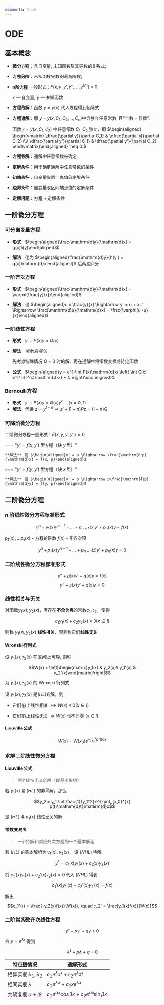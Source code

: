 ```yaml
---
comments: true
---
```


# ODE

## 基本概念

- **微分方程**：含自变量, 未知函数及其导数的关系式;

- **方程的阶**：未知函数导数的最高阶数;

- **n阶方程** 一般形式：$F(x, y, y', y'', \dots, y^{(n)}) = 0$

    $x$ — 自变量, $y$ — 未知函数

- **方程的解**：函数 $y = y(x)$ 代入方程得到恒等式

- **方程通解**：解 $y = y(x, C_1, C_2, \dots, C_n)$​ 中含独立任意常数, 且“个数 = 阶数”.

    函数 $y = y(x, C_1, C_2)$ 中任意常数 $C_1, C_2$ 独立，即 $\begin{aligned} \begin{vmatrix} \dfrac{\partial y}{\partial C_1} & \dfrac{\partial y}{\partial C_2} \\\\
\dfrac{\partial y'}{\partial C_1} & \dfrac{\partial y'}{\partial C_2}
\end{vmatrix}\end{aligned} \neq 0.$

- **方程特解**：通解中任意常数被确定;
- **定解条件**：用于确定通解中任意常数的条件
- **初始条件**：自变量取同一点值的定解条件
- **边界条件**：自变量取区间端点值的定解条件
- **定解问题**：方程 + 定解条件

## 一阶微分方程

### 可分离变量方程

- **形式**：$\begin{aligned}\frac{\mathrm{d}y}{\mathrm{d}x} = g(x)h(y)\end{aligned}$

- **解法**：化为 $\begin{aligned}\frac{\mathrm{d}y}{h(y)} = g(x)\mathrm{d}x\end{aligned}$ 后两边积分

### 一阶齐次方程

- **形式**：$\begin{aligned}\frac{\mathrm{d}y}{\mathrm{d}x} = \varphi(\frac{y}{x})\end{aligned}$

- **解法**：设 $\begin{aligned}u = \frac{y}{x} \Rightarrow y' = u + xu' \Rightarrow \frac{\mathrm{d}u}{\mathrm{d}x} = \frac{\varphi(u)-u}{x}\end{aligned}$

### 一阶线性方程

- **形式**：$y' + P(x)y = Q(x)$

- **解法**：*常数变易法*
  
  先考虑特殊情况 $Q = 0$ 时的解，再在通解中将常数变换成待定函数

- **公式**：$\begin{aligned}y = e^{-\int P(x)\mathrm{d}x} \left( \int Q(x) e^{\int P(x)\mathrm{d}x} + C \right)\end{aligned}$

### Bernoulli方程

- **形式**：$y' + P(x)y = Q(x)y^n \quad (n \neq 0,1)$
- **解法**：代换 $z = y^{1-n} \Rightarrow z' + (1-n)Pz = (1-n)Q$​

### 可降阶微分方程

二阶微分方程一般形式：$F(x, y, y', y'') = 0$​

=== "$y''= f(x, y')$ 型方程（缺 $y$ 型）"

    **解法**：设 $\begin{aligned}y' = p \Rightarrow \frac{\mathrm{d}p}{\mathrm{d}x} = f(x, p)\end{aligned}$

=== "$y''= f(y, y')$ 型方程（缺 $x$ 型）"

    **解法**：设 $\begin{aligned}y' = p \Rightarrow p\frac{\mathrm{d}p}{\mathrm{d}y} = f(y, p)\end{aligned}$

## 二阶微分方程

### $n$ 阶线性微分方程标准形式

$$y^n+p_1(x)y^{n-1}+\dots +p_{n-1}(x)y'+p_n(x)y=f(x) \tag{NHL}$$

$p_1(x), \dots p_n(x)$ - 方程的系数  $f(x)$ - 非齐次项

$$y^n+p_1(x)y^{n-1}+\dots +p_{n-1}(x)y'+p_n(x)y=0 \tag{HL}$$

### 二阶线性微分方程标准形式

$$y''+p(x)y'+q(x)y=f(x) \tag{NHL}$$

$$y''+p(x)y'+q(x)y=0 \tag{HL}$$

### 线性相关与无关

对函数$y_1(x), y_2(x)$，若存在**不全为零**的常数$c_1, c_2$，使得

$$c_1y_1(x)+c_2y_2(x)\equiv 0(x\in I)$$

则称 $y_1(x), y_2(x)$ **线性相关**，否则称它们**线性无关**

#### Wronski 行列式

设 $y_1(x), y_2(x)$ 在区间I上可导, 则称

$$W(x) = \left|\begin{matrix}y_1(x) & y_2(x)\\ y_1'(x) & y_2'(x)\end{matrix}\right|$$

为 $y_1(x), y_2(x)$ 的 Wronski 行列式

设 $y_1(x), y_2(x)$ 是$(HL)$的解，则

- 它们在$I$上线性相关 $\Leftrightarrow W(x) \equiv 0(x\in I)$

- 它们在$I$上线性无关 $\Rightarrow W(x)$ 恒不为零 $(x\in I)$

#### Liouville 公式

$$W(x) = W(x_0)e^{-\int_{x_0}^{x}p(t)\mathrm{d}x}$$

### 求解二阶线性微分方程

#### Liouville 公式

> 两个线性无关的解（即基本解组）

若 $y_1(x)$ 是 $(HL)$ 的非零解，那么

$$y_2 = y_1 \int \frac{1}{y_1^2} e^{-\int_{x_0}^{x} p(t)\mathrm{d}t}\mathrm{d}x$$

是 $(HL)$ 与 $y_1(x)$ 线性无关的解

#### 常数变易法

> 一个特解和对应齐次方程的一个基本解组

若 $(HL)$ 的基本解组为 $y_1(x), y_2(x)$ ，设 $(NHL)$ 特解

$$y^* = c_1(x)y_1(x) + c_2(x)y_2(x)$$

将 $c_1'(x)y_1(x) + c_2'(x)y_2(x) = 0$ 代入 $(NHL)$ 得到

$$c_1'(x)y_1'(x) + c_2'(x)y_2'(x) = f(x)$$

解出

$$c_1'(x) = \frac{-y_2(x)f(x)}{W(x)}, \quad c_2' = \frac{y_1(x)f(x)}{W(x)}$$

### 二阶常系数齐次线性方程

$$y''+py'+qy=0$$

令 $y=e^{\lambda x}$ 得到

$$\lambda^2 + p\lambda + q = 0$$

|特征根情况|通解形式|
|----|----|
|相异实根 $\lambda_1, \lambda_2$|$c_1 e^{\lambda_1x}+c_2 e^{\lambda_2x}$|
|相同实根 $\lambda$|$c_1 e^{\lambda x}+c_2x e^{\lambda x}$|
|共轭复根 $\alpha \pm i\beta$|$c_1e^{\alpha x}\cos \beta x+c_2e^{\alpha x}\sin \beta x$|

